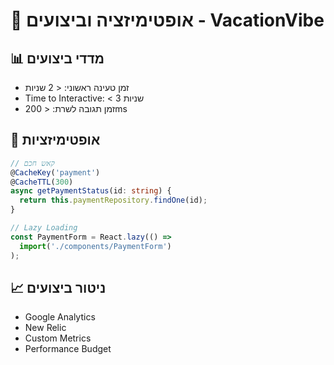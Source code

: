 # 🚀 אופטימיזציה וביצועים - VacationVibe

## 📊 מדדי ביצועים
- זמן טעינה ראשוני: < 2 שניות
- Time to Interactive: < 3 שניות
- זמן תגובה לשרת: < 200ms

## 🔧 אופטימיזציות
```typescript
// קאש חכם
@CacheKey('payment')
@CacheTTL(300)
async getPaymentStatus(id: string) {
  return this.paymentRepository.findOne(id);
}

// Lazy Loading
const PaymentForm = React.lazy(() => 
  import('./components/PaymentForm')
);
```

## 📈 ניטור ביצועים
- Google Analytics
- New Relic
- Custom Metrics
- Performance Budget 